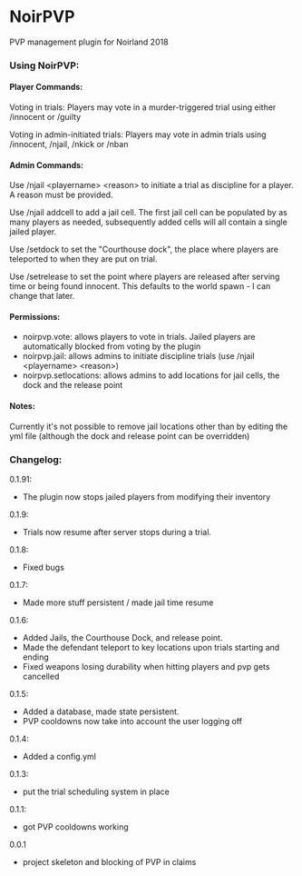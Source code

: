 # NoirPVP
PVP management plugin for Noirland 2018

### Using NoirPVP:

#### Player Commands:

Voting in trials:
Players may vote in a murder-triggered trial using either /innocent or /guilty
 
Voting in admin-initiated trials: Players may vote in admin trials using
/innocent, /njail, /nkick or /nban

#### Admin Commands:

Use /njail \<playername\> \<reason\> to initiate a trial as discipline for a player.
A reason must be provided.

Use /njail addcell to add a jail cell. The first jail cell can be populated by as many
players as needed, subsequently added cells will all contain a single jailed player.

Use /setdock to set the "Courthouse dock", the place where players are teleported to when
they are put on trial.

Use /setrelease to set the point where players are released after serving time or being found innocent.
This defaults to the world spawn - I can change that later.

#### Permissions:

 - noirpvp.vote: allows players to vote in trials. Jailed players are automatically blocked from voting by the plugin
 - noirpvp.jail: allows admins to initiate discipline trials (use /njail \<playername> \<reason>)
 - noirpvp.setlocations: allows admins to add locations for jail cells, the dock and the release point
 
#### Notes:

Currently it's not possible to remove jail locations other than by editing the yml file
 (although the dock and release point can be overridden)
### Changelog:

0.1.91:
  - The plugin now stops jailed players from modifying their inventory

0.1.9:
  - Trials now resume after server stops during a trial.

0.1.8:
  - Fixed bugs

0.1.7:
  - Made more stuff persistent / made jail time resume

0.1.6:
  - Added Jails, the Courthouse Dock, and release point.
  - Made the defendant teleport to key locations upon trials 
  starting and ending
  - Fixed weapons losing durability when hitting players and pvp gets cancelled

0.1.5:
  - Added a database, made state persistent.
  - PVP cooldowns now take into account the user logging off

0.1.4:
  - Added a config.yml

0.1.3:
  - put the trial scheduling system in place
  
0.1.1:
  - got PVP cooldowns working
  
0.0.1
  - project skeleton and blocking of PVP in claims
